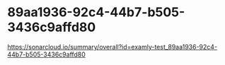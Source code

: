 # 89aa1936-92c4-44b7-b505-3436c9affd80
https://sonarcloud.io/summary/overall?id=examly-test_89aa1936-92c4-44b7-b505-3436c9affd80
